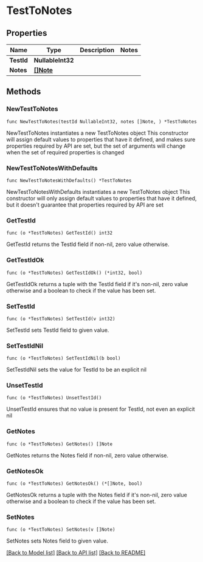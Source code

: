 # TestToNotes

## Properties

Name | Type | Description | Notes
------------ | ------------- | ------------- | -------------
**TestId** | **NullableInt32** |  | 
**Notes** | [**[]Note**](Note.md) |  | 

## Methods

### NewTestToNotes

`func NewTestToNotes(testId NullableInt32, notes []Note, ) *TestToNotes`

NewTestToNotes instantiates a new TestToNotes object
This constructor will assign default values to properties that have it defined,
and makes sure properties required by API are set, but the set of arguments
will change when the set of required properties is changed

### NewTestToNotesWithDefaults

`func NewTestToNotesWithDefaults() *TestToNotes`

NewTestToNotesWithDefaults instantiates a new TestToNotes object
This constructor will only assign default values to properties that have it defined,
but it doesn't guarantee that properties required by API are set

### GetTestId

`func (o *TestToNotes) GetTestId() int32`

GetTestId returns the TestId field if non-nil, zero value otherwise.

### GetTestIdOk

`func (o *TestToNotes) GetTestIdOk() (*int32, bool)`

GetTestIdOk returns a tuple with the TestId field if it's non-nil, zero value otherwise
and a boolean to check if the value has been set.

### SetTestId

`func (o *TestToNotes) SetTestId(v int32)`

SetTestId sets TestId field to given value.


### SetTestIdNil

`func (o *TestToNotes) SetTestIdNil(b bool)`

 SetTestIdNil sets the value for TestId to be an explicit nil

### UnsetTestId
`func (o *TestToNotes) UnsetTestId()`

UnsetTestId ensures that no value is present for TestId, not even an explicit nil
### GetNotes

`func (o *TestToNotes) GetNotes() []Note`

GetNotes returns the Notes field if non-nil, zero value otherwise.

### GetNotesOk

`func (o *TestToNotes) GetNotesOk() (*[]Note, bool)`

GetNotesOk returns a tuple with the Notes field if it's non-nil, zero value otherwise
and a boolean to check if the value has been set.

### SetNotes

`func (o *TestToNotes) SetNotes(v []Note)`

SetNotes sets Notes field to given value.



[[Back to Model list]](../README.md#documentation-for-models) [[Back to API list]](../README.md#documentation-for-api-endpoints) [[Back to README]](../README.md)


